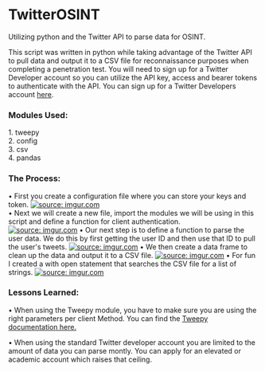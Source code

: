 # TwitterOSINT
Utilizing python and the Twitter API to parse data for OSINT.

This script was written in python while taking advantage of the Twitter API to pull data and output it to a CSV file for reconnaissance purposes when completing a penetration test. You will need to sign up for a Twitter Developer account so you can utilize the API key, access and bearer tokens to authenticate with the API. You can sign up for a Twitter Developers account <a href="https://developer.twitter.com/en/support/twitter-api/developer-account">here</a>.

<h3>Modules Used:</h3>
1. tweepy<br>
2. config<br>
3. csv<br>
4. pandas<br>

<h3>The Process:</h3>
• First you create a configuration file where you can store your keys and token.
<a href="https://imgur.com/aHmJgUy"><img src="https://i.imgur.com/aHmJgUy.jpg" title="source: imgur.com" /></a><br>
• Next we will create a new file, import the modules we will be using in this script and define a function for client authentication.<br>
<a href="https://imgur.com/kmw0Gkr"><img src="https://i.imgur.com/kmw0Gkr.jpg" title="source: imgur.com" /></a>
• Our next step is to define a function to parse the user data. We do this by first getting the user ID and then use that ID to pull the user's tweets.
<a href="https://imgur.com/T8RsA5T"><img src="https://i.imgur.com/T8RsA5T.jpg" title="source: imgur.com" /></a>
• We then create a data frame to clean up the data and output it to a CSV file.
<a href="https://imgur.com/4Ha956W"><img src="https://i.imgur.com/4Ha956W.jpg" title="source: imgur.com" /></a>
• For fun I created a with open statement that searches the CSV file for a list of strings. 
<a href="https://imgur.com/arJpgwl"><img src="https://i.imgur.com/arJpgwl.jpg" title="source: imgur.com" /></a>


<h3>Lessons Learned:</h3>
• When using the Tweepy module, you have to make sure you are using the right parameters per client Method. You can find the <a href="https://docs.tweepy.org/en/stable/client.html"> Tweepy documentation here.</a>

• When using the standard Twitter developer account you are limited to the amount of data you can parse montly. You can apply for an elevated or academic account which raises that ceiling. 


